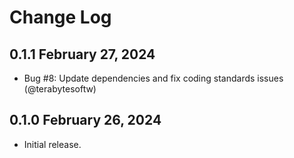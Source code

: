 # Change Log

## 0.1.1 February 27, 2024

- Bug #8: Update dependencies and fix coding standards issues (@terabytesoftw)

## 0.1.0 February 26, 2024

- Initial release.
